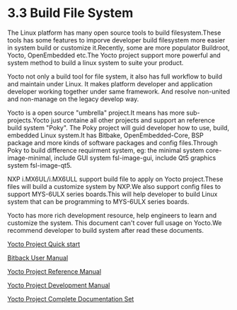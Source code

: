 # 3.3 Build File System

The Linux platform has many open source tools to build filesystem.These tools has some features to imporve developer build filesystem more easier in system build or customize it.Recently, some are more populator Buildroot, Yocto, OpenEmbedded etc.The Yocto project support more powerful and system method to build a linux system to suite your product.

Yocto not only a build tool for file system, it also has full workflow to build and maintain under Linux. It makes platform developer and application developer working together under same framework. And resolve non-united and non-manage on the legacy develop way.

Yocto is a open source "umbrella" project.It means has more sub-projects.Yocto just containe all other projects  and support an reference build system "Poky". The Poky project will guid developer how to use, build, embedded Linux system.It has Bitbake, OpenEmbedded-Core, BSP package and more kinds of software packages and config files.Through Poky to build difference requirment system, eg: the minimal system core-image-minimal, include GUI system fsl-image-gui, include Qt5 graphics system fsl-image-qt5.

NXP i.MX6UL/i.MX6ULL support build file to apply on Yocto project.These files will build  a customize system by NXP.We also support config files to support MYS-6ULX series boards.This will help developer to build Linux system that can be programming to MYS-6ULX series boards.

Yocto has more rich development resource, help engineers to learn and customize the system. This document can't cover full usage on Yocto.We recommend developer to build system after read these documents.

[Yocto Project Quick start](http://www.yoctoproject.org/docs/2.1.2/yocto-project-qs/yocto-project-qs.html)

[Bitback User Manual](http://www.yoctoproject.org/docs/2.1.2/bitbake-user-manual/bitbake-user-manual.html)

[Yocto Project Reference Manual](http://www.yoctoproject.org/docs/2.1.2/ref-manual/ref-manual.html)

[Yocto Project Development Manual](http://www.yoctoproject.org/docs/2.1.2/dev-manual/dev-manual.html)

[Yocto Project Complete Documentation Set](http://www.yoctoproject.org/docs/2.1.2/mega-manual/mega-manual.html)
